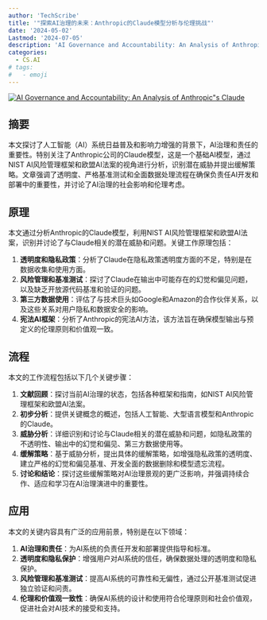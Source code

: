 ```yaml
---
author: 'TechScribe'
title: '"探索AI治理的未来：Anthropic的Claude模型分析与伦理挑战"'
date: '2024-05-02'
Lastmod: '2024-07-05'
description: 'AI Governance and Accountability: An Analysis of Anthropic"s Claude'
categories:
  - CS.AI
# tags:
#   - emoji
---
```


[![AI Governance and Accountability: An Analysis of Anthropic"s Claude](https://arxiv-research-1301205113.cos.ap-guangzhou.myqcloud.com/images/2407.01557v1.pdf_0.jpg)](https://arxiv.org/abs/2407.01557v1)

## 摘要

本文探讨了人工智能（AI）系统日益普及和影响力增强的背景下，AI治理和责任的重要性。特别关注了Anthropic公司的Claude模型，这是一个基础AI模型，通过NIST AI风险管理框架和欧盟AI法案的视角进行分析，识别潜在威胁并提出缓解策略。文章强调了透明度、严格基准测试和全面数据处理流程在确保负责任AI开发和部署中的重要性，并讨论了AI治理的社会影响和伦理考虑。<!--more-->

## 原理

本文通过分析Anthropic的Claude模型，利用NIST AI风险管理框架和欧盟AI法案，识别并讨论了与Claude相关的潜在威胁和问题。关键工作原理包括：
1. **透明度和隐私政策**：分析了Claude在隐私政策透明度方面的不足，特别是在数据收集和使用方面。
2. **风险管理和基准测试**：探讨了Claude在输出中可能存在的幻觉和偏见问题，以及缺乏开放源代码基准和验证的问题。
3. **第三方数据使用**：评估了与技术巨头如Google和Amazon的合作伙伴关系，以及这些关系对用户隐私和数据安全的影响。
4. **宪法AI框架**：分析了Anthropic的宪法AI方法，该方法旨在确保模型输出与预定义的伦理原则和价值观一致。

## 流程

本文的工作流程包括以下几个关键步骤：
1. **文献回顾**：探讨当前AI治理的状态，包括各种框架和指南，如NIST AI风险管理框架和欧盟AI法案。
2. **初步分析**：提供关键概念的概述，包括人工智能、大型语言模型和Anthropic的Claude。
3. **威胁分析**：详细识别和讨论与Claude相关的潜在威胁和问题，如隐私政策的不透明性、输出中的幻觉和偏见、第三方数据使用等。
4. **缓解策略**：基于威胁分析，提出具体的缓解策略，如增强隐私政策的透明度、建立严格的幻觉和偏见基准、开发全面的数据删除和模型遗忘流程。
5. **讨论和结论**：探讨这些缓解策略对AI治理景观的更广泛影响，并强调持续合作、适应和学习在AI治理演进中的重要性。

## 应用

本文的关键内容具有广泛的应用前景，特别是在以下领域：
1. **AI治理和责任**：为AI系统的负责任开发和部署提供指导和标准。
2. **透明度和隐私保护**：增强用户对AI系统的信任，确保数据处理的透明度和隐私保护。
3. **风险管理和基准测试**：提高AI系统的可靠性和无偏性，通过公开基准测试促进独立验证和问责。
4. **伦理和价值观一致性**：确保AI系统的设计和使用符合伦理原则和社会价值观，促进社会对AI技术的接受和支持。